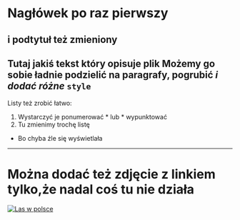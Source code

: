 Nagłówek po raz pierwszy
========
i podtytuł też zmieniony
----------
Tutaj jakiś tekst który opisuje plik  Możemy go sobie ładnie podzielić na paragrafy,  **pogrubić**  _i dodać różne_ `style`
-----------------------------------------------------
Listy też zrobić łatwo:
  1. Wystarczyć je ponumerować
    * lub
    * wypunktować
 2. Tu zmienimy trochę listę
  * Bo chyba źle się wyświetlała

------------------------------------------------------
# Można dodać też zdjęcie z linkiem tylko,że nadal coś tu nie działa
[![Las w polsce](https://ocdn.eu/pulscms-transforms/1/xLak9kpTURBXy9hNDdkODY5MTQxMjk2NjczYWVlZmRmZTJiMTgzNjhhMi5qcGeTlQMAzJTNEpDNCnGTBc0DFM0BvJMJpmIyNTBjNAaBoTAF/krzywy-las-kolo-gryfina.webp "Magiczny las")](https://podroze.onet.pl/przyroda/krzywy-las-kolo-gryfina-wyrozniony-przez-brytyjski-dziennik/sp1mx1c)
